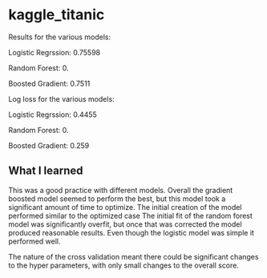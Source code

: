 # kaggle_titanic

Results for the various models:

Logistic Regrssion: 0.75598

Random Forest:      0.

Boosted Gradient:   0.7511


Log loss for the various models:

Logistic Regrssion: 0.4455

Random Forest:      0.

Boosted Gradient:   0.259


## What I learned

This was a good practice with different models.  Overall the gradient boosted model seemed to perform the best, but this model took a significant amount of time to optimize.  The initial creation of the model performed similar to the optimized case  The initial fit of the random forest model was significantly overfit, but once that was corrected the model produced reasonable results.  Even though the logistic model was simple it performed well.


The nature of the cross validation meant there could be significant changes to the hyper parameters, with only small changes to the overall score.
